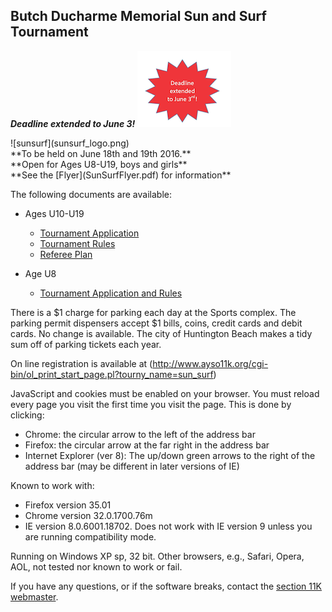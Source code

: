 ## Butch Ducharme Memorial Sun and Surf Tournament

***Deadline extended to June 3!*** ![Deadline](/sunsurf/Callout.png)

<div class="center">
![sunsurf](sunsurf_logo.png)
</div>

<div class="center">
**To be held on June 18th and 19th 2016.**
</div>

<div class="center">
**Open for Ages U8-U19, boys and girls**
</div>

<div class="center">
**See the [Flyer](SunSurfFlyer.pdf) for information**
</div>

The following documents are available:

* Ages U10-U19
	* [Tournament Application](2016%20Team%20Application%20Instructions.pdf)
	* [Tournament Rules](Sun%20Surf%20Tournament%20Rules.pdf)
	* [Referee Plan](Referee%20Plan.pdf)

* Age U8
	* [Tournament Application and Rules](U8%20Application%20Instructions.pdf)


There is a $1 charge for parking each day at the Sports complex. The parking permit dispensers accept $1 bills, coins, credit cards and debit cards. No change is available. The city of Huntington Beach makes a tidy sum off of parking tickets each year.

On line registration is available at (http://www.ayso11k.org/cgi-bin/ol_print_start_page.pl?tourny_name=sun_surf)

JavaScript and cookies must be enabled on your browser. You must reload every page you visit the first time you visit the page.  This is done by clicking:

* Chrome: the circular arrow to the left of the address bar
* Firefox: the circular arrow at the far right in the address bar
* Internet Explorer (ver 8): The up/down green arrows to the right of the address bar (may be different in later versions of IE)

Known to work with:
* Firefox version 35.01
* Chrome version 32.0.1700.76m
* IE version 8.0.6001.18702. Does not work with IE version 9 unless you are running compatibility mode.

Running on Windows XP sp, 32 bit. Other browsers, e.g., Safari, Opera, AOL, not tested nor known to work or fail.

If you have any questions, or if the software breaks, contact the [section 11K webmaster](mailto:wbmstr@ayso11k.org).


<!--

[Promotional Flyer](SunSurfFlyer.pdf) and Rules

*AYSO Region 55 is proud to invite your team to the Butch Ducharme Memorial Sun & Surf Tournament*

*Scope:*	AYSO Invitational open to AYSO teams only from all Sections.

*When:*	Saturday & Sunday, June 18 and 19, 2016 

*Where:*	The tournament will be held at Huntington Beach Sports Complex in Huntington Beach, California. No pets are allowed at fields.

*Who:*	AYSO boys and girls teams in age divisions: U-19, U-16 (11v11) 18 players max. U-14 (11v11) 15 players max. U-12 (9v9) 12 players max. and U-10 (7v7) 10 players max. All players must be registered to play in the AYSO 2015 season.

*What:*	Pool play tournament. Each team will be guaranteed 3 games in pool play. The top teams will advance to the medal round on Sunday afternoon. All games will be as follows: (50 min. for U-19 & U-16, 50 min. for U-14, 50 min for U-12, and 50 min for U-10).

*Why:*	The Butch Ducharme Memorial Sun & Surf Tournament is being conducted as a fundraiser by Region 55 to raise funds for Field Development, Equipment, & Maintenance, and to provide Scholarship funds for youths in Region 55.

*Awards:*	All players and 2 coaches per team will receive a tournament t-shirt and pin. All players on the 1st, 2nd, 3rd, & 4th place teams will receive a medal.

*Entry Fee, Refunds:*	$550 for U-19 & U-16, $525 for U-14 & U-12, and $450 for U-10. A full refund will be issued if tournament is canceled and cannot be rescheduled. If a team withdraws 30 or more days before the tournament, a full refund is given. Within 30 days of the tournament, no refund is provided unless a replacement team is found.

*Referee Fee, Refunds:*	$300, refundable within 14 days of the tournament, if referee assignments have been completed. Each team is asked to provide a qualified 3-person referee team to cover 3 games during the tournament. 

*Rules:*	A full set of tournament rules are posted on the tournament website.

*Acceptance:*	The application deadline is May 17th. All teams will be notified within 1 week of the application deadline or receipt of application (whichever is latest) as to their status. 

*How:*	Apply online at (http://www.ayso11k.org/cgi-bin/ol_print_start_page.pl?tourny_name=sun_surf)  Please send 1 Region check to cover both the Team Entry and Referee fees to the address below.

Make region check payable to: AYSO Region 55 Sun & Surf Tournament.

*Address:*
<pre>
Tournament Registrar
Butch Ducharme Memorial Sun & Surf Tournament
P.O. Box 1852
Huntington Beach, CA 92647
</pre>

*Information:*
<pre>
Call Melissa Delgleize  (714) 585-3161
E-mail:  sunsurf@ayso55.org
Web site:   http://ayso55.org/sunsurf
</pre>

-->